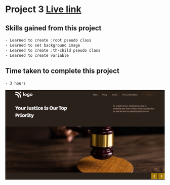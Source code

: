 # Project 3 [Live link]()

## Skills gained from this project
    - Learned to create :root pseudo class
    - Learned to set background image
    - Learned to create :th-child pseudo class
    - Learned to create variable

## Time taken to complete this project
    - 3 hours

![image](./Screenshot%20(365).png)